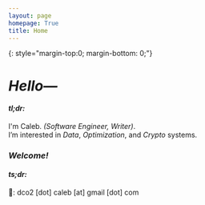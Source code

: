 ```yaml
---
layout: page
homepage: True
title: Home
---
```


{: style="margin-top:0; margin-bottom: 0;"}

# _Hello—_ 
#### _tl;dr:_
I'm Caleb. _(Software Engineer, Writer)_.  
I’m interested in _Data_, _Optimization_, and _Crypto_ systems.  

### _Welcome!_
#### _ts;dr:_
📩: dco2 [dot] caleb [at] gmail [dot] com
